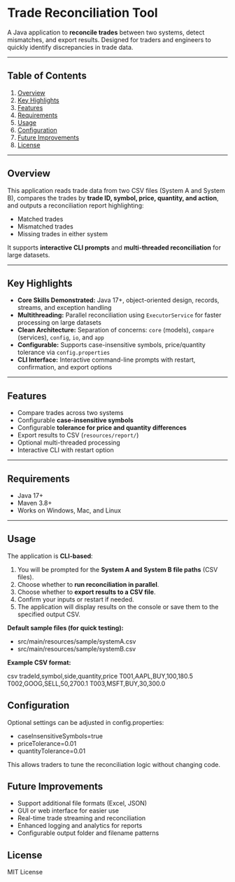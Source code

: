 # Trade Reconciliation Tool

A Java application to **reconcile trades** between two systems, detect mismatches, and export results. Designed for traders and engineers to quickly identify discrepancies in trade data.

---

## Table of Contents

1. [Overview](#overview)
2. [Key Highlights](#key-highlights)  
3. [Features](#features)  
4. [Requirements](#requirements)  
5. [Usage](#usage)  
6. [Configuration](#configuration)
7. [Future Improvements](#future-improvements)
8. [License](#license)  

---

## Overview

This application reads trade data from two CSV files (System A and System B), compares the trades by **trade ID, symbol, price, quantity, and action**, and outputs a reconciliation report highlighting:

- Matched trades  
- Mismatched trades  
- Missing trades in either system  

It supports **interactive CLI prompts** and **multi-threaded reconciliation** for large datasets.

---

## Key Highlights

- **Core Skills Demonstrated:** Java 17+, object-oriented design, records, streams, and exception handling  
- **Multithreading:** Parallel reconciliation using `ExecutorService` for faster processing on large datasets  
- **Clean Architecture:** Separation of concerns: `core` (models), `compare` (services), `config`, `io`, and `app`  
- **Configurable:** Supports case-insensitive symbols, price/quantity tolerance via `config.properties`  
- **CLI Interface:** Interactive command-line prompts with restart, confirmation, and export options  

---

## Features

- Compare trades across two systems  
- Configurable **case-insensitive symbols**  
- Configurable **tolerance for price and quantity differences**  
- Export results to CSV (`resources/report/`)  
- Optional multi-threaded processing  
- Interactive CLI with restart option  

---

## Requirements

- Java 17+  
- Maven 3.8+  
- Works on Windows, Mac, and Linux  

---

## Usage

The application is **CLI-based**:

1. You will be prompted for the **System A and System B file paths** (CSV files).  
2. Choose whether to **run reconciliation in parallel**.  
3. Choose whether to **export results to a CSV file**.  
4. Confirm your inputs or restart if needed.  
5. The application will display results on the console or save them to the specified output CSV.

**Default sample files (for quick testing):**

- src/main/resources/sample/systemA.csv
- src/main/resources/sample/systemB.csv

**Example CSV format:**

csv
tradeId,symbol,side,quantity,price
T001,AAPL,BUY,100,180.5
T002,GOOG,SELL,50,2700.1
T003,MSFT,BUY,30,300.0

## Configuration
Optional settings can be adjusted in config.properties:

- caseInsensitiveSymbols=true
- priceTolerance=0.01
- quantityTolerance=0.01


This allows traders to tune the reconciliation logic without changing code.

## Future Improvements

- Support additional file formats (Excel, JSON)
- GUI or web interface for easier use
- Real-time trade streaming and reconciliation
- Enhanced logging and analytics for reports
- Configurable output folder and filename patterns

## License

MIT License
